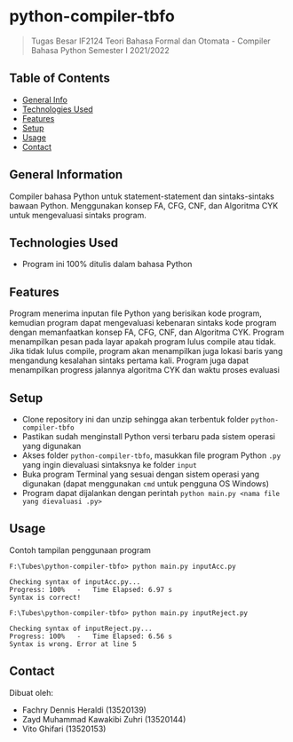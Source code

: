 # python-compiler-tbfo
> Tugas Besar IF2124 Teori Bahasa Formal dan Otomata - Compiler Bahasa Python Semester I 2021/2022

## Table of Contents
* [General Info](#general-information)
* [Technologies Used](#technologies-used)
* [Features](#features)
* [Setup](#setup)
* [Usage](#usage)
* [Contact](#contact)

## General Information
<p> Compiler bahasa Python untuk statement-statement dan sintaks-sintaks bawaan Python. 
 Menggunakan konsep FA, CFG, CNF, dan Algoritma CYK untuk mengevaluasi sintaks program. </p>


## Technologies Used
- Program ini 100% ditulis dalam bahasa Python 


## Features
<p> Program menerima inputan file Python yang berisikan kode program, kemudian program dapat mengevaluasi kebenaran sintaks kode program dengan memanfaatkan konsep FA, CFG, CNF, dan Algoritma CYK. Program menampilkan pesan pada layar apakah program lulus compile atau tidak. Jika tidak lulus compile, program akan menampilkan juga lokasi baris yang mengandung kesalahan sintaks pertama kali. Program juga dapat menampilkan progress jalannya algoritma CYK dan waktu proses evaluasi </p>


## Setup
- Clone repository ini dan unzip sehingga akan terbentuk folder `python-compiler-tbfo`
- Pastikan sudah menginstall Python versi terbaru pada sistem operasi yang digunakan
- Akses folder `python-compiler-tbfo`, masukkan file program Python `.py` yang ingin dievaluasi sintaksnya ke folder `input` 
- Buka program Terminal yang sesuai dengan sistem operasi yang digunakan (dapat menggunakan `cmd` untuk pengguna OS Windows)
- Program dapat dijalankan dengan perintah 
```python main.py <nama file yang dievaluasi .py>```


## Usage
Contoh tampilan penggunaan program 
```
F:\Tubes\python-compiler-tbfo> python main.py inputAcc.py

Checking syntax of inputAcc.py...
Progress: 100%   -   Time Elapsed: 6.97 s
Syntax is correct!

F:\Tubes\python-compiler-tbfo> python main.py inputReject.py

Checking syntax of inputReject.py...
Progress: 100%   -   Time Elapsed: 6.56 s
Syntax is wrong. Error at line 5
```

## Contact
Dibuat oleh:
- Fachry Dennis Heraldi (13520139)
- Zayd Muhammad Kawakibi Zuhri (13520144)
- Vito Ghifari (13520153)
